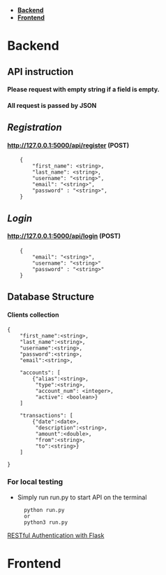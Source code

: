  - [**Backend**](#backend)
 - [**Frontend**](#frontend)



# Backend
## API instruction
#### Please request with empty string if a field is empty.

#### All request is passed by JSON

## *Registration*

#### http://127.0.0.1:5000/api/register (POST)

        {
            "first_name": <string>,
            "last_name": <string>,
            "username": "<string>",
            "email": "<string>",
            "password" : "<string>",
        }


## *Login*

#### http://127.0.0.1:5000/api/login (POST)

        {
            "email": "<string>",
            "username": "<string>"
            "password" : "<string>"
        }

## Database Structure
#### Clients collection

	{
		"first_name":<string>,
		"last_name":<string>,
		"username":<string>,
		"password":<string>,
		"email":<string>,
		
		"accounts": [
			{"alias":<string>,
			 "type":<string>,
			 "account_num": <integer>,
			 "active": <boolean>}
		]
		
		"transactions": [
			{"date":<date>,
			 "description":<string>,
			 "amount":<double>,
			 "from":<string>,
			 "to":<string>}
		]

	}

### For local testing
- Simply run run.py to start API on the terminal

        python run.py
        or
        python3 run.py




[RESTful Authentication with Flask](https://blog.miguelgrinberg.com/post/restful-authentication-with-flask)


# Frontend
